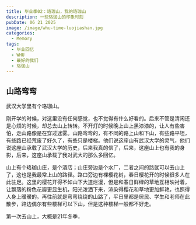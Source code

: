 ```yaml
---
title: 毕业季02：珞珈山，我的珞珈山
description: 一些珞珈山的印象时刻
pubDate: 06 21 2025
image: /image/whu-time-luojiashan.jpg
categories:
  - Memory
tags:
  - 毕业回忆
  - WHU
  - 最好的我们
  - 珞珈山
---
```


## 山路弯弯
武汉大学里有个珞珈山。

刚开学的时候，对这里没有任何感觉，也不觉得有什么好看的。后来不管是清闲还是心烦的时候，却总去山上转转。不开灯的时候晚上山上黑漆漆的，让人有些害怕，走山路像是在穿过迷雾。山路弯弯的，有不同的路上山和下山，有些路平坦，有些路已经荒废了好久了，有些只是楼梯。他们说这座山有武汉大学的灵气，他们说这座山承载了武汉大学的历史，后来我真的信了，后来，这座山上也有我的身影，后来，这座山承载了我对武大的那么多回忆。

山上有个珞珈山庄，是个酒店；山庄旁边是个水厂，二者之间的路就可以去山上了，这也是我最常上山的路径。路口旁边有棵樱花树，春日樱花开的时候很多人在此驻足。这里的樱花开得不如山下大道烂漫，但是和春日鲜绿的草地互相映衬着，让飘落的粉色花瓣更显生机，阳光泼洒下来，渲染得樱花和草地更加鲜艳，也照得人身上暖暖的。再往前就是弯弯绕绕的山路了，平日里都是居民、学生和老师在此散步，路边偶尔有些楼梯可以下山，但是这种楼梯一般都不好走。

第一次去山上，大概是21年冬季，